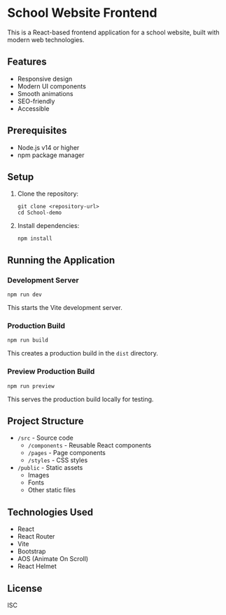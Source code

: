 # School Website Frontend

This is a React-based frontend application for a school website, built with modern web technologies.

## Features

- Responsive design
- Modern UI components
- Smooth animations
- SEO-friendly
- Accessible

## Prerequisites

- Node.js v14 or higher
- npm package manager

## Setup

1. Clone the repository:
   ```
   git clone <repository-url>
   cd School-demo
   ```

2. Install dependencies:
   ```
   npm install
   ```

## Running the Application

### Development Server

```
npm run dev
```

This starts the Vite development server.

### Production Build

```
npm run build
```

This creates a production build in the `dist` directory.

### Preview Production Build

```
npm run preview
```

This serves the production build locally for testing.

## Project Structure

- `/src` - Source code
  - `/components` - Reusable React components
  - `/pages` - Page components
  - `/styles` - CSS styles
- `/public` - Static assets
  - Images
  - Fonts
  - Other static files

## Technologies Used

- React
- React Router
- Vite
- Bootstrap
- AOS (Animate On Scroll)
- React Helmet

## License

ISC